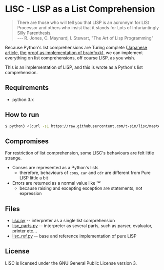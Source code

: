 # LISC - LISP as a List Comprehension


> There are those who will tell you that LISP is an acronnym for LISt Processor and others who insist that it stands for Lots of Infuriantingly Silly Parenthesis.  
> --- R. Jones, C. Maynard, I. Stewart, "The Art of Lisp Programming"


Because Python's list comprehensions are Turing complete ([Japanese article](https://qiita.com/KTakahiro1729/items/c9cb757473de50652374), [the proof as implementation of brainfxxk](https://ideone.com/zrQWwa)), we can implement everything on list comprehensions, off course LISP, as you wish.

This is an implementation of LISP, and this is wrote as a Python's list comprehension.


## Requirements

- python 3.x


## How to run

```sh
$ python3 <(curl -sL https://raw.githubusercontent.com/t-sin/lisc/master/lisc.py)
```


## Compromises

For restriction of list comprehension, some LISC's behaviours are felt little strange.

- Conses are represented as a Python's lists
    - therefore, behaviours of `cons`, `car` and `cdr` are different from Pure LISP little a bit
- Errors are returned as a normal value like '__*__'
    - because raising and excepting exception are statements, not expression


## Files

- [lisc.py](lisc.py) -- interpreter as a single list comprehension
- [lisc_parts.py](lisc_parts.py) -- interpreter as several parts, such as parser, evaluator, printer etc...
- [lisc_ref.py](lisc_ref.py) -- base and reference implementation of pure LISP


## License

LISC is licensed under the GNU General Public License version 3.
